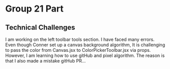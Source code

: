 # Group 21 Part 

## Technical Challenges

I am working on the left toolbar tools section.
I have faced many errors. Even though Conner set up a canvas background algorithm,
It is challenging to pass the color from Canvas.jsx to ColorPickerToolbar.jsx via props.
However, I am learning how to use gitHub and pixel algorithm. 
The reason is that I also made a mistake gitHub PR... 


